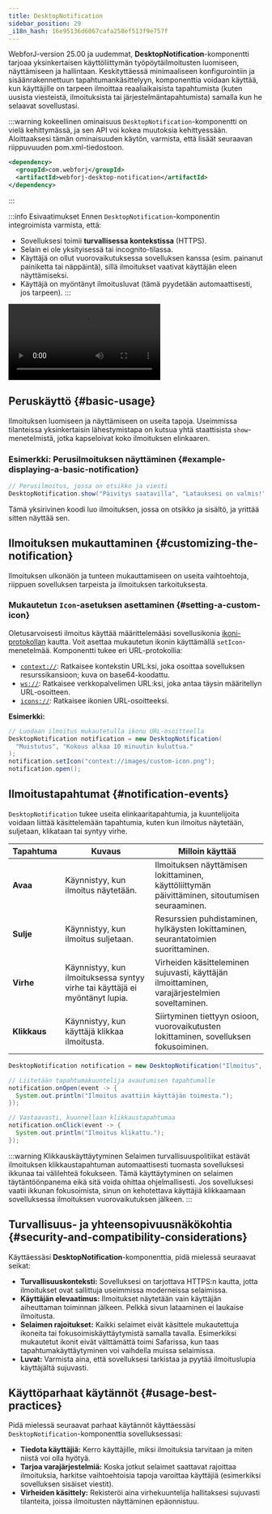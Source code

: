 ```yaml
---
title: DesktopNotification
sidebar_position: 29
_i18n_hash: 16e95136d6067cafa258ef513f9e757f
---
```

<DocChip chip='since' label='25.00' />
<DocChip chip='experimental' />
<JavadocLink type="desktop-notification" location="com/webforj/component/desktopnotification/DesktopNotification" top='true'/>

WebforJ-version 25.00 ja uudemmat, **DesktopNotification**-komponentti tarjoaa yksinkertaisen käyttöliittymän työpöytäilmoitusten luomiseen, näyttämiseen ja hallintaan. Keskityttäessä minimaaliseen konfigurointiin ja sisäänrakennettuun tapahtumankäsittelyyn, komponenttia voidaan käyttää, kun käyttäjille on tarpeen ilmoittaa reaaliaikaisista tapahtumista (kuten uusista viesteistä, ilmoituksista tai järjestelmäntapahtumista) samalla kun he selaavat sovellustasi.

:::warning kokeellinen ominaisuus
`DesktopNotification`-komponentti on vielä kehittymässä, ja sen API voi kokea muutoksia kehittyessään. Aloittaaksesi tämän ominaisuuden käytön, varmista, että lisäät seuraavan riippuvuuden pom.xml-tiedostoon.

```xml
<dependency>
  <groupId>com.webforj</groupId>
  <artifactId>webforj-desktop-notification</artifactId>
</dependency>
```
:::

:::info Esivaatimukset
Ennen `DesktopNotification`-komponentin integroimista varmista, että:

- Sovelluksesi toimii **turvallisessa kontekstissa** (HTTPS).
- Selain ei ole yksityisessä tai incognito-tilassa.
- Käyttäjä on ollut vuorovaikutuksessa sovelluksen kanssa (esim. painanut painiketta tai näppäintä), sillä ilmoitukset vaativat käyttäjän eleen näyttämiseksi.
- Käyttäjä on myöntänyt ilmoitusluvat (tämä pyydetään automaattisesti, jos tarpeen).
:::

<div class="videos-container">
  <video controls>
    <source src="https://cdn.webforj.com/webforj-documentation/video/release/desktop_notifications.mp4" type="video/mp4"/>
  </video>
</div>

## Peruskäyttö {#basic-usage}

Ilmoituksen luomiseen ja näyttämiseen on useita tapoja. Useimmissa tilanteissa yksinkertaisin lähestymistapa on kutsua yhtä staattisista `show`-menetelmistä, jotka kapseloivat koko ilmoituksen elinkaaren.

### Esimerkki: Perusilmoituksen näyttäminen {#example-displaying-a-basic-notification}

```java
// Perusilmoitus, jossa on otsikko ja viesti
DesktopNotification.show("Päivitys saatavilla", "Latauksesi on valmis!");
```

Tämä yksirivinen koodi luo ilmoituksen, jossa on otsikko ja sisältö, ja yrittää sitten näyttää sen.

## Ilmoituksen mukauttaminen {#customizing-the-notification}

Ilmoituksen ulkonäön ja tunteen mukauttamiseen on useita vaihtoehtoja, riippuen sovelluksen tarpeista ja ilmoituksen tarkoituksesta.

### Mukautetun `Icon`-asetuksen asettaminen {#setting-a-custom-icon}

Oletusarvoisesti ilmoitus käyttää määrittelemääsi sovellusikonia [ikoni-protokollan](../managing-resources/assets-protocols#the-icons-protocol) kautta. Voit asettaa mukautetun ikonin käyttämällä `setIcon`-menetelmää. Komponentti tukee eri URL-protokollia:

- [`context://`](../managing-resources/assets-protocols#the-context-protocol): Ratkaisee kontekstin URL:ksi, joka osoittaa sovelluksen resurssikansioon; kuva on base64-koodattu.
- [`ws://`](../managing-resources/assets-protocols#the-webserver-protocol): Ratkaisee verkkopalvelimen URL:ksi, joka antaa täysin määritellyn URL-osoitteen.
- [`icons://`](../managing-resources/assets-protocols#the-icons-protocol): Ratkaisee ikonien URL-osoitteeksi.

**Esimerkki:**

```java
// Luodaan ilmoitus mukautetulla ikonu URL-osoitteella
DesktopNotification notification = new DesktopNotification(
  "Muistutus", "Kokous alkaa 10 minuutin kuluttua."
);
notification.setIcon("context://images/custom-icon.png");
notification.open();
```

## Ilmoitustapahtumat {#notification-events}

`DesktopNotification` tukee useita elinkaaritapahtumia, ja kuuntelijoita voidaan liittää käsittelemään tapahtumia, kuten kun ilmoitus näytetään, suljetaan, klikataan tai syntyy virhe.

| Tapahtuma              | Kuvaus                                               | Milloin käyttää                                            |
|------------------------|------------------------------------------------------|----------------------------------------------------------|
| **Avaa**               | Käynnistyy, kun ilmoitus näytetään.                 | Ilmoituksen näyttämisen lokittaminen, käyttöliittymän päivittäminen, sitoutumisen seuraaminen. |
| **Sulje**              | Käynnistyy, kun ilmoitus suljetaan.                 | Resurssien puhdistaminen, hylkäysten lokittaminen, seurantatoimien suorittaminen. |
| **Virhe**              | Käynnistyy, kun ilmoituksessa syntyy virhe tai käyttäjä ei myöntänyt lupia. | Virheiden käsitteleminen sujuvasti, käyttäjän ilmoittaminen, varajärjestelmien soveltaminen. |
| **Klikkaus**           | Käynnistyy, kun käyttäjä klikkaa ilmoitusta.        | Siirtyminen tiettyyn osioon, vuorovaikutusten lokittaminen, sovelluksen fokusoiminen. |


```java
DesktopNotification notification = new DesktopNotification("Ilmoitus", "Sinulla on uusi viesti!")

// Liitetään tapahtumakuuntelija avautumisen tapahtumalle
notification.onOpen(event -> {
  System.out.println("Ilmoitus avattiin käyttäjän toimesta.");
});

// Vastaavasti, kuunnellaan klikkaustapahtumaa
notification.onClick(event -> {
  System.out.println("Ilmoitus klikattu.");
});
```

:::warning Klikkauskäyttäytyminen
Selaimen turvallisuuspolitiikat estävät ilmoituksen klikkaustapahtuman automaattisesti tuomasta sovelluksesi ikkunaa tai välilehteä fokukseen. Tämä käyttäytyminen on selaimen täytäntöönpanema eikä sitä voida ohittaa ohjelmallisesti. Jos sovelluksesi vaatii ikkunan fokusoimista, sinun on kehotettava käyttäjiä klikkaamaan sovelluksessa ilmoituksen vuorovaikutuksen jälkeen.
:::

## Turvallisuus- ja yhteensopivuusnäkökohtia {#security-and-compatibility-considerations}

Käyttäessäsi **DesktopNotification**-komponenttia, pidä mielessä seuraavat seikat:

- **Turvallisuuskonteksti:** Sovelluksesi on tarjottava HTTPS:n kautta, jotta ilmoitukset ovat sallittuja useimmissa moderneissa selaimissa.
- **Käyttäjän elevaatimus:** Ilmoitukset näytetään vain käyttäjän aiheuttaman toiminnan jälkeen. Pelkkä sivun lataaminen ei laukaise ilmoitusta.
- **Selaimen rajoitukset:** Kaikki selaimet eivät käsittele mukautettuja ikoneita tai fokusoimiskäyttäytymistä samalla tavalla. Esimerkiksi mukautetut ikonit eivät välttämättä toimi Safarissa, kun taas tapahtumakäyttäytyminen voi vaihdella muissa selaimissa.
- **Luvat:** Varmista aina, että sovelluksesi tarkistaa ja pyytää ilmoituslupia käyttäjältä sujuvasti.

## Käyttöparhaat käytännöt {#usage-best-practices}

Pidä mielessä seuraavat parhaat käytännöt käyttäessäsi `DesktopNotification`-komponenttia sovelluksessasi:

- **Tiedota käyttäjiä:** Kerro käyttäjille, miksi ilmoituksia tarvitaan ja miten niistä voi olla hyötyä.
- **Tarjoa varajärjestelmiä:** Koska jotkut selaimet saattavat rajoittaa ilmoituksia, harkitse vaihtoehtoisia tapoja varoittaa käyttäjiä (esimerkiksi sovelluksen sisäiset viestit).
- **Virheiden käsittely:** Rekisteröi aina virhekuuntelija hallitaksesi sujuvasti tilanteita, joissa ilmoitusten näyttäminen epäonnistuu.
